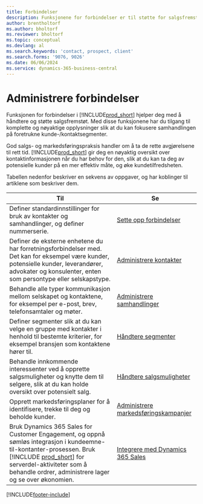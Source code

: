 ```yaml
---
title: Forbindelser
description: Funksjonene for forbindelser er til støtte for salgsfremstøtene dine og gir deg tilgang til informasjon om kontakter og prospekter for å betjene kunder effektivt.
author: brentholtorf
ms.author: bholtorf
ms.reviewer: bholtorf
ms.topic: conceptual
ms.devlang: al
ms.search.keywords: 'contact, prospect, client'
ms.search.forms: '9076, 9026'
ms.date: 06/06/2024
ms.service: dynamics-365-business-central
---
```

# Administrere forbindelser

Funksjonen for forbindelser i [!INCLUDE[prod_short](includes/prod_short.md)] hjelper deg med å håndtere og støtte salgsfremstøt. Med disse funksjonene har du tilgang til komplette og nøyaktige opplysninger slik at du kan fokusere samhandlingen på foretrukne kunde-/kontaktsegmenter.

God salgs- og markedsføringspraksis handler om å ta de rette avgjørelsene til rett tid. [!INCLUDE[prod_short](includes/prod_short.md)] gir deg en nøyaktig oversikt over kontaktinformasjonen når du har behov for den, slik at du kan ta deg av potensielle kunder på en mer effektiv måte, og øke kundetilfredsheten.

Tabellen nedenfor beskriver en sekvens av oppgaver, og har koblinger til artiklene som beskriver dem.  

| Til | Se |
| --- | --- |
|Definer standardinnstillinger for bruk av kontakter og samhandlinger, og definer nummerserie.|[Sette opp forbindelser](marketing-setup-marketing.md)|
|Definer de eksterne enhetene du har forretningsforbindelser med. Det kan for eksempel være kunder, potensielle kunder, leverandører, advokater og konsulenter, enten som persontype eller selskapstype.|[Administrere kontakter](marketing-contacts.md)|
|Behandle alle typer kommunikasjon mellom selskapet og kontaktene, for eksempel per e-post, brev, telefonsamtaler og møter.|[Administrere samhandlinger](marketing-interactions.md)|
|Definer segmenter slik at du kan velge en gruppe med kontakter i henhold til bestemte kriterier, for eksempel bransjen som kontaktene hører til.|[Håndtere segmenter](marketing-segments.md)|
|Behandle innkommende interessenter ved å opprette salgsmuligheter og knytte dem til selgere, slik at du kan holde oversikt over potensielt salg.|[Håndtere salgsmuligheter](marketing-manage-sales-opportunities.md)|
|Opprett markedsføringsplaner for å identifisere, trekke til deg og beholde kunder.|[Administrere markedsføringskampanjer](marketing-campaigns.md)|
|Bruk Dynamics 365 Sales for Customer Engagement, og oppnå sømløs integrasjon i kundeemne-til-kontanter-prosessen. Bruk [!INCLUDE [prod_short](includes/prod_short.md)] for serverdel-aktiviteter som å behandle ordrer, administrere lager og se over økonomien.|[Integrere med Dynamics 365 Sales](marketing-integrate-dynamicscrm.md)|


[!INCLUDE[footer-include](includes/footer-banner.md)]